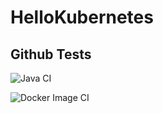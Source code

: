 # HelloKubernetes

## Github Tests

![Java CI](https://github.com/ByteFiddler/HelloKubernetes/workflows/Java%20CI/badge.svg)

![Docker Image CI](https://github.com/ByteFiddler/HelloKubernetes/workflows/Docker%20Image%20CI/badge.svg)
